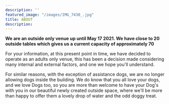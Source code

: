 ```yaml
---
description: ''
featured_image: "/images/IMG_7430_.jpg"
title: ABOUT
description:
---
```


**We are an outside only venue up until May 17 2021. We have close to 20 outside tables which gives us a current capacity of approximately 70**

For your information, at this present point in time, we have decided to operate as an adults only venue, this has been a decision made considering many internal and external factors, and one we hope you'll understand.

For similar reasons, with the exception of assistance dogs, we are no longer allowing dogs inside the building. We do know that you all love your dogs, and we love Dogs too, so you are more than welcome to have your Dog's with you in our beautiful newly created outside space, where we'll be more than happy to offer them a lovely drop of water and the odd doggy treat.